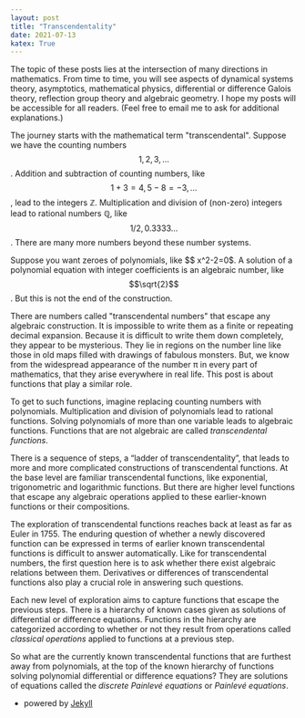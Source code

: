 ```yaml
---
layout: post
title: "Transcendentality"
date: 2021-07-13
katex: True
---
```

The topic of these posts lies at the intersection of many directions in mathematics. From time to time, you will see aspects of dynamical systems theory, asymptotics, mathematical physics, 
differential or difference Galois theory, reflection group theory and algebraic geometry. I hope my posts will be accessible for all readers. (Feel free to email me to ask for additional explanations.) 

The journey starts with the mathematical term "transcendental". Suppose we have the counting numbers
$$ 1, 2, 3, \ldots $$.
Addition and subtraction of counting numbers, like  
$$ 1+3=4, 5-8=-3, \ldots $$,
lead to the integers &Zopf;.
Multiplication and division of (non-zero) integers lead to rational numbers &Qopf;, like
$$ 1/2, 0.3333\ldots $$.
There are many more numbers beyond these number systems. 

Suppose you want zeroes of polynomials, like $$ x^2-2=0$. A solution of a polynomial equation with integer coefficients is an algebraic number, like $$\sqrt{2}$$. 
But this is not the end of the construction.

There are numbers called "transcendental numbers" that escape any algebraic construction. It is impossible to write them as a finite or repeating decimal expansion. 
Because it is difficult to write them down completely, they appear to be mysterious. They lie in regions on the number line like those in old maps filled with 
drawings of fabulous monsters. But, we know from the widespread appearance of the number &pi; in every part of mathematics, that they arise everywhere in real life. 
This post is about functions that play a similar role.

To get to such functions, imagine replacing counting numbers with polynomials.  Multiplication and division of polynomials lead to rational functions. 
Solving polynomials of more than one variable leads to algebraic functions. Functions that are not algebraic are called <i>transcendental functions</i>. 

There is a sequence of steps, a &ldquo;ladder of transcendentality&rdquo;,
that leads to more and more complicated constructions of transcendental functions. At the base level are familiar transcendental functions, like exponential, 
trigonometric and logarithmic functions. But there are higher level functions that escape any algebraic operations applied to these earlier-known functions or their compositions.

 The exploration of transcendental functions reaches back at least as far as Euler in 1755. The enduring question of whether a newly 
 discovered function can be expressed in terms of earlier known transcendental functions is difficult to answer automatically. Like for transcendental numbers, 
 the first question here is to ask whether there exist algebraic relations between them. Derivatives or differences of transcendental functions also play a 
 crucial role in answering such questions. 

 Each new level of exploration aims to capture functions that escape the previous steps. There is a hierarchy of known cases given as 
 solutions of differential or difference equations. Functions in the hierarchy are categorized according to whether or not they result from operations called 
 <i>classical operations</i> applied to functions at a previous step.
 
 So what are the currently known transcendental functions that are furthest away from polynomials, at the top of the known hierarchy of functions solving polynomial differential 
 or difference equations? They are solutions of equations
 called the <i>discrete Painlev&eacute; equations</i> or <i>Painlev&eacute; equations</i>.
 
 - powered by [Jekyll](http://jekyllrb.com)
